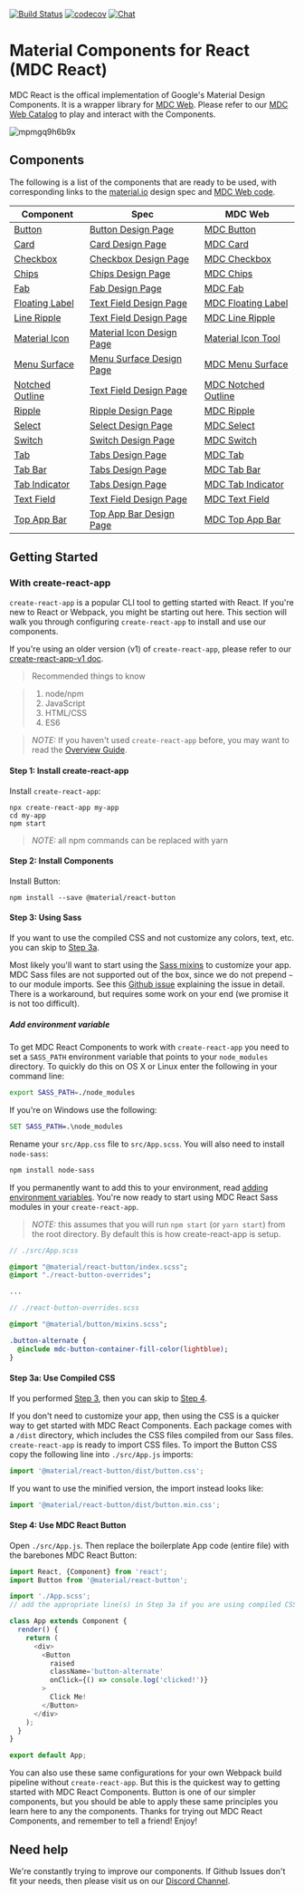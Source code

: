 [![Build Status](https://api.travis-ci.com/material-components/material-components-web-react.svg?branch=master)](https://travis-ci.com/material-components/material-components-web-react/)
[![codecov](https://codecov.io/gh/material-components/material-components-web-react/branch/master/graph/badge.svg)](https://codecov.io/gh/material-components/material-components-web-react)
[![Chat](https://img.shields.io/discord/259087343246508035.svg)](https://discord.gg/material-components)

# Material Components for React (MDC React)

MDC React is the offical implementation of Google's Material Design Components. It is a wrapper library for [MDC Web](https://github.com/material-components/material-components-web). Please refer to our [MDC Web Catalog](https://material-components.github.io/material-components-web-catalog/#/) to play and interact with the Components.

![mpmgq9h6b9x](https://user-images.githubusercontent.com/579873/44939654-d8fdfd80-ad3b-11e8-9b64-6244cb5e6886.png)

## Components

The following is a list of the components that are ready to be used, with corresponding links to the [material.io](https://material.io/) design spec and [MDC Web code](https://github.com/material-components/material-components-web).

Component | Spec | MDC Web
---- | ---- | ----
[Button](./packages/button) | [Button Design Page](https://material.io/design/components/buttons.html) | [MDC Button](https://github.com/material-components/material-components-web/tree/master/packages/mdc-button)
[Card](./packages/card) | [Card Design Page](https://material.io/design/components/cards.html) | [MDC Card](https://github.com/material-components/material-components-web/tree/master/packages/mdc-card)
[Checkbox](./packages/checkbox) | [Checkbox Design Page](https://material.io/design/components/selection-controls.html#checkboxes) | [MDC Checkbox](https://github.com/material-components/material-components-web/tree/master/packages/mdc-checkbox)
[Chips](./packages/chips) | [Chips Design Page](https://material.io/design/components/chips.html) | [MDC Chips](https://github.com/material-components/material-components-web/tree/master/packages/mdc-chips)
[Fab](./packages/fab) | [Fab Design Page](https://material.io/design/components/buttons-floating-action-button.html) | [MDC Fab](https://github.com/material-components/material-components-web/tree/master/packages/mdc-fab)
[Floating Label](./packages/floating-label) | [Text Field Design Page](https://material.io/design/components/text-fields.html) | [MDC Floating Label](https://github.com/material-components/material-components-web/tree/master/packages/mdc-floating-label)
[Line Ripple](./packages/line-ripple) | [Text Field Design Page](https://material.io/design/components/text-fields.html) | [MDC Line Ripple](https://github.com/material-components/material-components-web/tree/master/packages/mdc-line-ripple)
[Material Icon](./packages/material-icon) | [Material Icon Design Page](https://material.io/design/iconography/system-icons.html#design-principles) | [Material Icon Tool](https://material.io/tools/icons/?style=baseline)
[Menu Surface](./packages/menu-surface) | [Menu Surface Design Page](https://material.io/design/components/menus.html#design-principles) | [MDC Menu Surface](https://github.com/material-components/material-components-web/tree/master/packages/mdc-menu-surface)
[Notched Outline](./packages/notched-outline) | [Text Field Design Page](https://material.io/design/components/text-fields.html) | [MDC Notched Outline](https://github.com/material-components/material-components-web/tree/master/packages/mdc-notched-outline)
[Ripple](./packages/ripple) | [Ripple Design Page](https://material.io/design/interaction/states.html) | [MDC Ripple](https://github.com/material-components/material-components-web/tree/master/packages/mdc-ripple)
[Select](./packages/select) | [Select Design Page](https://material.io/design/components/menus.html#) | [MDC Select](https://github.com/material-components/material-components-web/tree/master/packages/mdc-select)
[Switch](./packages/switch) | [Switch Design Page](https://material.io/design/components/selection-controls.html#switches) | [MDC Switch](https://github.com/material-components/material-components-web/tree/master/packages/mdc-switch)
[Tab](./packages/tab) | [Tabs Design Page](https://material.io/design/components/tabs.html) | [MDC Tab](https://github.com/material-components/material-components-web/tree/master/packages/mdc-tab)
[Tab Bar](./packages/tab-bar) | [Tabs Design Page](https://material.io/design/components/tabs.html) | [MDC Tab Bar](https://github.com/material-components/material-components-web/tree/master/packages/mdc-tab-bar)
[Tab Indicator](./packages/tab-indicator) | [Tabs Design Page](https://material.io/design/components/tabs.html) | [MDC Tab Indicator](https://github.com/material-components/material-components-web/tree/master/packages/mdc-tab-indicator)
[Text Field](./packages/text-field) | [Text Field Design Page](https://material.io/design/components/text-fields.html) | [MDC Text Field](https://github.com/material-components/material-components-web/tree/master/packages/mdc-textfield)
[Top App Bar](./packages/top-app-bar) | [Top App Bar Design Page](https://material.io/design/components/app-bars-top.html) | [MDC Top App Bar](https://github.com/material-components/material-components-web/tree/master/packages/mdc-top-app-bar)


## Getting Started

### With create-react-app

`create-react-app` is a popular CLI tool to getting started with React. If you're new to React or Webpack, you might be starting out here. This section will walk you through configuring `create-react-app` to install and use our components.

If you're using an older version (v1) of `create-react-app`, please refer to our [create-react-app-v1 doc](docs/create-react-app-v1.md).

>  Recommended things to know

> 1. node/npm
> 2. JavaScript
> 3. HTML/CSS
> 4. ES6

> _NOTE:_ If you haven't used `create-react-app` before, you may want to read the [Overview Guide](https://github.com/facebook/create-react-app#quick-overview).

#### Step 1: Install create-react-app

Install `create-react-app`:

```
npx create-react-app my-app
cd my-app
npm start
```

> _NOTE:_ all npm commands can be replaced with yarn

#### Step 2: Install Components

Install Button:

```
npm install --save @material/react-button
```

#### Step 3: Using Sass

If you want to use the compiled CSS and not customize any colors, text, etc. you can skip to [Step 3a](#step-3a-use-compiled-css).

Most likely you'll want to start using the [Sass mixins](https://github.com/material-components/material-components-web/blob/master/docs/code/architecture.md#sass) to customize your app. MDC Sass files are not supported out of the box, since we do not prepend `~` to our module imports. See this [Github issue](https://github.com/facebook/create-react-app/issues/4494#issuecomment-428531848) explaining the issue in detail. There is a workaround, but requires some work on your end (we promise it is not too difficult).

##### Add environment variable

To get MDC React Components to work with `create-react-app` you need to set a `SASS_PATH` environment variable that points to your `node_modules` directory. To quickly do this on OS X or Linux enter the following in your command line:

```sh
export SASS_PATH=./node_modules
```

If you're on Windows use the following:

```bat
SET SASS_PATH=.\node_modules
```

Rename your `src/App.css` file to `src/App.scss`. You will also need to install `node-sass`:

```sh
npm install node-sass
```

If you permanently want to add this to your environment, read [adding environment variables](./docs/adding-env-variables.md). You're now ready to start using MDC React Sass modules in your `create-react-app`.

> _NOTE:_ this assumes that you will run `npm start` (or `yarn start`) from the root directory. By default this is how create-react-app is setup.

```sass
// ./src/App.scss

@import "@material/react-button/index.scss";
@import "./react-button-overrides";

...
```

```sass
// ./react-button-overrides.scss

@import "@material/button/mixins.scss";

.button-alternate {
  @include mdc-button-container-fill-color(lightblue);
}

```

#### Step 3a: Use Compiled CSS

If you performed [Step 3](#step-3-using-sass), then you can skip to [Step 4](#step-4-use-mdc-react-button).

If you don't need to customize your app, then using the CSS is a quicker way to get started with MDC React Components. Each package comes with a `/dist` directory, which includes the CSS files compiled from our Sass files. `create-react-app` is ready to import CSS files. To import the Button CSS copy the following line into `./src/App.js` imports:

```js
import '@material/react-button/dist/button.css';
```

If you want to use the minified version, the import instead looks like:

```js
import '@material/react-button/dist/button.min.css';
```

#### Step 4: Use MDC React Button

Open `./src/App.js`. Then replace the boilerplate App code (entire file) with the barebones MDC React Button:

```js
import React, {Component} from 'react';
import Button from '@material/react-button';

import './App.scss';
// add the appropriate line(s) in Step 3a if you are using compiled CSS instead.

class App extends Component {
  render() {
    return (
      <div>
        <Button
          raised
          className='button-alternate'
          onClick={() => console.log('clicked!')}
        >
          Click Me!
        </Button>
      </div>
    );
  }
}

export default App;
```

You can also use these same configurations for your own Webpack build pipeline without `create-react-app`. But this is the quickest way to getting started with MDC React Components. Button is one of our simpler components, but you should be able to apply these same principles you learn here to any the components. Thanks for trying out MDC React Components, and remember to tell a friend! Enjoy!


## Need help

We're constantly trying to improve our components. If Github Issues don't fit your needs, then please visit us on our [Discord Channel](https://discord.gg/material-components).
